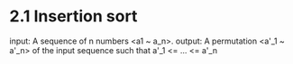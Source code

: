 # 2.1 Insertion sort

input: A sequence of n numbers <a1 ~ a_n>.
output: A permutation <a'_1 ~ a'_n> of the input sequence such that a'_1 <= ... <= a'_n
